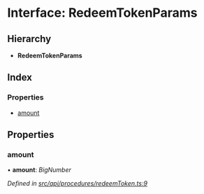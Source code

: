 # Interface: RedeemTokenParams

## Hierarchy

* **RedeemTokenParams**

## Index

### Properties

* [amount](redeemtokenparams.md#amount)

## Properties

###  amount

• **amount**: *BigNumber*

*Defined in [src/api/procedures/redeemToken.ts:9](https://github.com/PolymathNetwork/polymesh-sdk/blob/56921667/src/api/procedures/redeemToken.ts#L9)*
